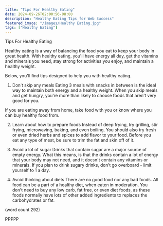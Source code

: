 ```yaml
---
title: "Tips For Healthy Eating"
date: 2024-09-26T02:00:56-08:00
description: "Healthy Eating Tips for Web Success"
featured_image: "/images/Healthy Eating.jpg"
tags: ["Healthy Eating"]
---
```


Tips For Healthy Eating

Healthy eating is a way of balancing the food you
eat to keep your body in great health.  With healthy
eating, you'll have energy all day, get the vitamins
and minerals you need, stay strong for activities
you enjoy, and maintain a healthy weight.

Below, you'll find tips designed to help you with
healthy eating.

1.  Don't skip any meals
Eating 3 meals with snacks in between is the ideal
way to maintain both energy and a healthy weight.
When you skip meals and get hungry, you're more
than likely to choose foods that aren't very good
for you.

If you are eating away from home, take food with 
you or know where you can buy healthy food from.

2.  Learn about how to prepare foods
Instead of deep frying, try grilling, stir frying,
microwaving, baking, and even boiling.  You should
also try fresh or even dried herbs and spices to 
add flavor to your food.  Before you eat any type
of meat, be sure to trim the fat and skin off of 
it.

3.  Avoid a lot of sugar
Drinks that contain sugar are a major source of
empty energy.  What this means, is that the drinks
contain a lot of energy that your body may not
need, and it doesn't contain any vitamins or 
minerals.  If you plan to drink sugary drinks,
don't go overboard - limit yourself to 1 a day.

4.  Avoid thinking about diets
There are no good food nor any bad foods.  All 
food can be a part of a healthy diet, when eaten
in moderation.  You don't need to buy any low 
carb, fat free, or even diet foods, as these foods
normally have lots of other added ingredients 
to replaces the carbohydrates or fat.

(word count 292)

PPPPP
